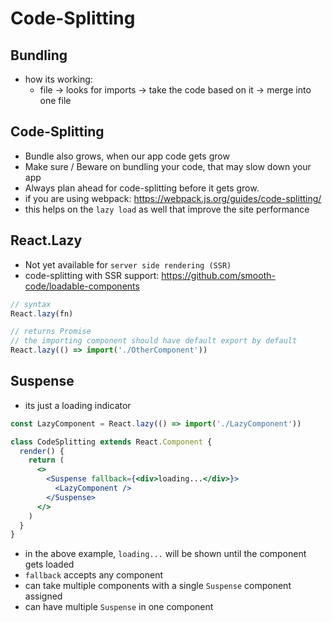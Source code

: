 # Code-Splitting

## Bundling

- how its working:
  - file -> looks for imports -> take the code based on it -> merge into one file

## Code-Splitting

- Bundle also grows, when our app code gets grow
- Make sure / Beware on bundling your code, that may slow down your app
- Always plan ahead for code-splitting before it gets grow.
- if you are using webpack: https://webpack.js.org/guides/code-splitting/
- this helps on the `lazy load` as well that improve the site performance

## React.Lazy

- Not yet available for `server side rendering (SSR)`
- code-splitting with SSR support: https://github.com/smooth-code/loadable-components

```jsx
// syntax
React.lazy(fn)

// returns Promise
// the importing component should have default export by default
React.lazy(() => import('./OtherComponent'))
```

## Suspense

- its just a loading indicator

```jsx
const LazyComponent = React.lazy(() => import('./LazyComponent'))

class CodeSplitting extends React.Component {
  render() {
    return (
      <>
        <Suspense fallback={<div>loading...</div>}>
          <LazyComponent />
        </Suspense>
      </>
    )
  }
}
```

- in the above example, `loading...` will be shown until the component gets loaded
- `fallback` accepts any component
- can take multiple components with a single `Suspense` component assigned
- can have multiple `Suspense` in one component
